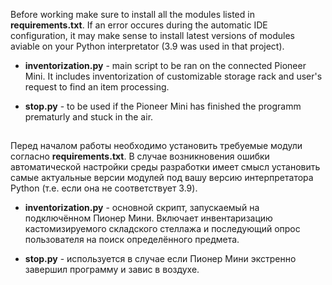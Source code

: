 Before working make sure to install all the modules listed in **requirements.txt**. If an error occures during the automatic IDE configuration, it may make sense to install latest versions of modules aviable on your Python interpretator (3.9 was used in that project).

* **inventorization.py** - main script to be ran on the connected Pioneer Mini. It includes inventorization of customizable storage rack and user's request to find an item processing.

* **stop.py** - to be used if the Pioneer Mini has finished the programm prematurly and stuck in the air.
##

Перед началом работы необходимо установить требуемые модули согласно **requirements.txt**. В случае возникновения ошибки автоматической настройки среды разработки имеет смысл установить самые актуальные версии модулей под вашу версию интерпретатора Python (т.е. если она не соответствует 3.9).

* **inventorization.py** - основной скрипт, запускаемый на подключённом Пионер Мини. Включает инвентаризацию кастомизируемого складского стеллажа и последующий опрос пользователя на поиск определённого предмета.

* **stop.py** - используется в случае если Пионер Мини экстренно завершил программу и завис в воздухе.
